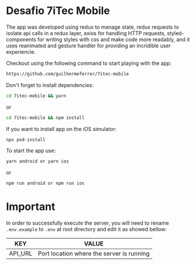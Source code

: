 # Desafio 7iTec Mobile

The app was developed using redux to manage state, redux requests to isolate api calls in a redux layer, axios for handling HTTP requests, styled-components for writing styles with css and make code  more readably, and it uses reanimated and gesture handler for providing an incridible user experiencie.

Checkout using the following command to start playing with the app:

```bash
https://github.com/guilhermeferrer/7itec-mobile
```

Don't forget to install dependencies:
```bash
cd 7itec-mobile && yarn
```
or
```bash
cd 7itec-mobile && npm install
```

If you want to install app on the iOS simulator:
```bash
npx pod-install
```

To start the app use:
```bash
yarn android or yarn ios
```
or
```bash
npm run android or npm run ios
```

# Important
In order to successfully execute the server, you will need to rename `.env.example` to `.env` at root directory and edit it as showed bellow:

| KEY | VALUE |
| ------ | ------ |
| API_URL | Port location where the server is running |
